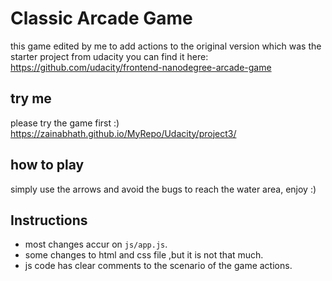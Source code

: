 # Classic Arcade Game
 
this game edited by me to add actions to the original version which was the starter project from udacity you can find it here: https://github.com/udacity/frontend-nanodegree-arcade-game 

## try me

please try the game first :) https://zainabhath.github.io/MyRepo/Udacity/project3/

## how to play
simply use the arrows and avoid the bugs to reach the water area, enjoy :)

## Instructions

* most changes accur on `js/app.js`.
* some changes to html and css file ,but it is not that much.
* js code has clear comments to the scenario of the game actions.



